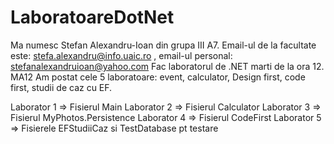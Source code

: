 # LaboratoareDotNet
Ma numesc Stefan Alexandru-Ioan din grupa III A7. 
Email-ul de la facultate este: stefa.alexandru@info.uaic.ro , email-ul personal: stefanalexandruioan@yahoo.com
Fac laboratorul de .NET marti de la ora 12. MA12
Am postat cele 5 laboratoare:  event, calculator, Design first, code first, studii de caz cu EF.

Laborator 1 => Fisierul Main
Laborator 2 => Fisierul Calculator
Laborator 3 => Fisierul MyPhotos.Persistence
Laborator 4 => Fisierul CodeFirst
Laborator 5 => Fisierele EFStudiiCaz si TestDatabase pt testare
